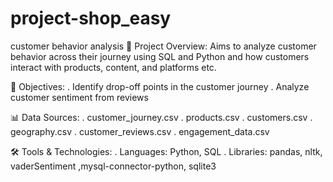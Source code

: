 # project-shop_easy
customer behavior analysis
📌 Project Overview:
Aims to analyze customer behavior across their journey using SQL and Python and how customers interact with products, content, and platforms etc.

🎯 Objectives:
. Identify drop-off points in the customer journey
. Analyze customer sentiment from reviews

📊 Data Sources:
. customer_journey.csv
. products.csv
. customers.csv
. geography.csv
. customer_reviews.csv
. engagement_data.csv

🛠️ Tools & Technologies:
. Languages: Python, SQL
. Libraries: pandas, nltk, vaderSentiment ,mysql-connector-python, sqlite3
